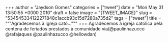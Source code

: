 
+++
author = "Jaydson Gomes"
categories = ["tweet"]
date = "Mon May 31 13:50:55 +0000 2010"
draft = false
image = "{TWEET_IMAGE}"
slug = "534545334122271848c1accb93c15d7280a735d2"
tags = ["tweet"]
title = """Agradecemos à igreja cató..."""
+++
Agradecemos à igreja católica pela centena de feriados prestados à comunidade via(@paulinhazucco @rafajaques @paulinhazucco @hellowdan)
